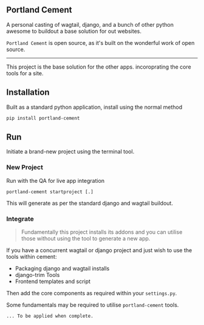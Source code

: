 ## Portland Cement

A personal casting of wagtail, django, and a bunch of other python awesome to buildout a base solution for out websites.

`Portland Cement` is open source, as it's built on the wonderful work of open source.

---

This project is the base solution for the other apps. incoroprating the core tools for a site.

## Installation

Built as a standard python application, install using the normal method

```bash
pip install portland-cement
```

## Run

Initiate a brand-new project using the terminal tool.


### New Project

Run with the QA for live app integration

    portland-cement startproject [.]

This will generate as per the standard django and wagtail buildout.


### Integrate

> Fundamentally this project installs its addons and you can utilise those without using the tool to generate a new app.

If you have a concurrent wagtail or django project and just wish to use the tools within cement:

+ Packaging django and wagtail installs
+ django-trim Tools
+ Frontend templates and script

Then add the core components as required within your `settings.py`.

Some fundamentals may be required to utilise `portland-cement` tools.

    ... To be applied when complete.